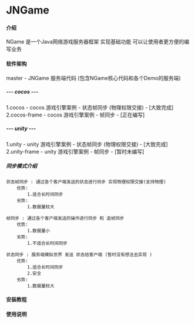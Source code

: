 # JNGame

#### 介绍
NGame 是一个Java网络游戏服务器框架 实现基础功能 可以让使用者更方便的编写业务 

#### 软件架构
master - JNGame 服务端代码 (包含NGame核心代码和各个Demo的服务端)

##### --- cocos ---
1.cocos - cocos 游戏引擎案例 - 状态帧同步 (物理权限交接) - [大致完成]  
2.cocos-frame - cocos 游戏引擎案例 - 帧同步 - [正在编写]

##### --- unity ---
1.unity - unity 游戏引擎案例 - 状态帧同步 (物理权限交接) - [大致完成]  
2.unity-frame - unity 游戏引擎案例 - 帧同步 - [暂时未编写]

##### 同步模式介绍
    状态帧同步 : 通过各个客户端发送的状态进行同步 实现物理权限交接(支持物理)  
        优势:   
            1.适合长时间同步  
        劣势:  
            1.数据量较大  

    帧同步 : 通过各个客户端发送的操作进行同步 和 追帧同步  
        优势:   
            1.数据量小  
        劣势:  
            1.不适合长时间同步    

    状态同步 : 服务端模拟世界 发送 状态给客户端 (暂时没有想法去实现 )
        优势:   
            1.适合长时间同步  
            2.安全
        劣势:  
            1.数据量较大  

#### 安装教程

#### 使用说明
